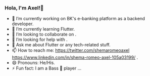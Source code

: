### Hola, I'm Axel!👋


- 🔭 I’m currently working on BK's e-banking platform as a backend developer.
- 🌱 I’m currently learning Flutter.
- 👯 I’m looking to collaborate on .
- 🤔 I’m looking for help with .
- 💬 Ask me about  Flutter or any tech-related stuff.
- 📫 How to reach me: https://twitter.com/shemaromeoaxel https://www.linkedin.com/in/shema-romeo-axel-105a03199/ .
- 😄 Pronouns: He/His.
- ⚡ Fun fact: I am a Bass 🎸 player ...

